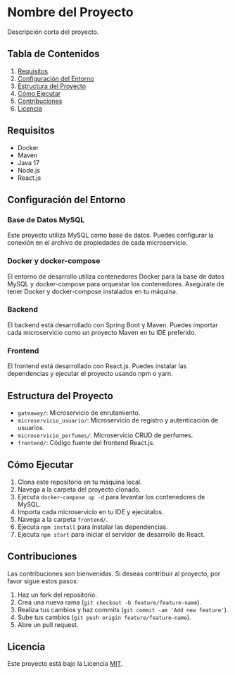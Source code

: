 # Nombre del Proyecto

Descripción corta del proyecto.

## Tabla de Contenidos

1. [Requisitos](#requisitos)
2. [Configuración del Entorno](#configuración-del-entorno)
3. [Estructura del Proyecto](#estructura-del-proyecto)
4. [Cómo Ejecutar](#cómo-ejecutar)
5. [Contribuciones](#contribuciones)
6. [Licencia](#licencia)

## Requisitos

- Docker
- Maven
- Java 17
- Node.js
- React.js

## Configuración del Entorno

### Base de Datos MySQL

Este proyecto utiliza MySQL como base de datos. Puedes configurar la conexión en el archivo de propiedades de cada microservicio.

### Docker y docker-compose

El entorno de desarrollo utiliza contenedores Docker para la base de datos MySQL y docker-compose para orquestar los contenedores. Asegúrate de tener Docker y docker-compose instalados en tu máquina.

### Backend

El backend está desarrollado con Spring Boot y Maven. Puedes importar cada microservicio como un proyecto Maven en tu IDE preferido.

### Frontend

El frontend está desarrollado con React.js. Puedes instalar las dependencias y ejecutar el proyecto usando npm o yarn.

## Estructura del Proyecto

- `gateaway/`: Microservicio de enrutamiento.
- `microservicio_usuario/`: Microservicio de registro y autenticación de usuarios.
- `microservicio_perfumes/`: Microservicio CRUD de perfumes.
- `frontend/`: Código fuente del frontend React.js.

## Cómo Ejecutar

1. Clona este repositorio en tu máquina local.
2. Navega a la carpeta del proyecto clonado.
3. Ejecuta `docker-compose up -d` para levantar los contenedores de MySQL.
4. Importa cada microservicio en tu IDE y ejecútalos.
5. Navega a la carpeta `frontend/`.
6. Ejecuta `npm install` para instalar las dependencias.
7. Ejecuta `npm start` para iniciar el servidor de desarrollo de React.

## Contribuciones

Las contribuciones son bienvenidas. Si deseas contribuir al proyecto, por favor sigue estos pasos:

1. Haz un fork del repositorio.
2. Crea una nueva rama (`git checkout -b feature/feature-name`).
3. Realiza tus cambios y haz commits (`git commit -am 'Add new feature'`).
4. Sube tus cambios (`git push origin feature/feature-name`).
5. Abre un pull request.

## Licencia

Este proyecto está bajo la Licencia [MIT](LICENSE).
